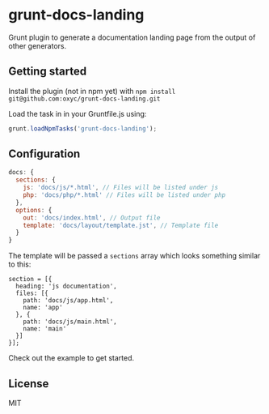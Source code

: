 # grunt-docs-landing

Grunt plugin to generate a documentation landing page from the output of
other generators.

## Getting started

Install the plugin (not in npm yet) with `npm install git@github.com:oxyc/grunt-docs-landing.git`

Load the task in in your Gruntfile.js using:
```javascript
grunt.loadNpmTasks('grunt-docs-landing');
```

## Configuration

```javascript
docs: {
  sections: {
    js: 'docs/js/*.html', // Files will be listed under js
    php: 'docs/php/*.html' // Files will be listed under php
  },
  options: {
    out: 'docs/index.html', // Output file
    template: 'docs/layout/template.jst', // Template file
  }
}
```

The template will be passed a `sections` array which looks something similar to
this:

```
section = [{
  heading: 'js documentation',
  files: [{
    path: 'docs/js/app.html',
    name: 'app'
  }, {
    path: 'docs/js/main.html',
    name: 'main'
  }]
}];
```

Check out the example to get started.

## License

MIT
